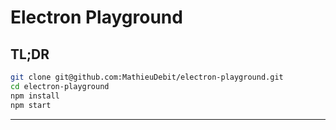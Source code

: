# Electron Playground

## TL;DR
```bash
git clone git@github.com:MathieuDebit/electron-playground.git
cd electron-playground
npm install
npm start
```
---
